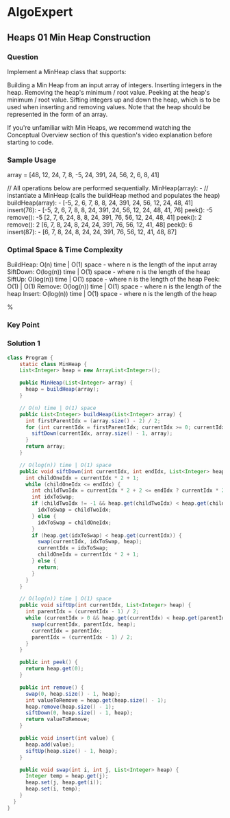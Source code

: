 # AlgoExpert

## Heaps 01 Min Heap Construction

### Question

Implement a MinHeap class that supports:

Building a Min Heap from an input array of integers.
Inserting integers in the heap.
Removing the heap's minimum / root value.
Peeking at the heap's minimum / root value.
Sifting integers up and down the heap, which is to be used when inserting and removing values.
Note that the heap should be represented in the form of an array.

If you're unfamiliar with Min Heaps, we recommend watching the Conceptual Overview section of this question's video explanation before starting to code.

### Sample Usage

array = [48, 12, 24, 7, 8, -5, 24, 391, 24, 56, 2, 6, 8, 41]

// All operations below are performed sequentially.
MinHeap(array): - // instantiate a MinHeap (calls the buildHeap method and populates the heap)
buildHeap(array): - [-5, 2, 6, 7, 8, 8, 24, 391, 24, 56, 12, 24, 48, 41]
insert(76): - [-5, 2, 6, 7, 8, 8, 24, 391, 24, 56, 12, 24, 48, 41, 76]
peek(): -5
remove(): -5 [2, 7, 6, 24, 8, 8, 24, 391, 76, 56, 12, 24, 48, 41]
peek(): 2
remove(): 2 [6, 7, 8, 24, 8, 24, 24, 391, 76, 56, 12, 41, 48]
peek(): 6
insert(87): - [6, 7, 8, 24, 8, 24, 24, 391, 76, 56, 12, 41, 48, 87]

### Optimal Space & Time Complexity

BuildHeap: O(n) time | O(1) space - where n is the length of the input array SiftDown: O(log(n)) time | O(1) space - where n is the length of the heap SiftUp: O(log(n)) time | O(1) space - where n is the length of the heap Peek: O(1) | O(1) Remove: O(log(n)) time | O(1) space - where n is the length of the heap Insert: O(log(n)) time | O(1) space - where n is the length of the heap

%

### Key Point

### Solution 1

```java
class Program {
    static class MinHeap {
    List<Integer> heap = new ArrayList<Integer>();

    public MinHeap(List<Integer> array) {
      heap = buildHeap(array);
    }

    // O(n) time | O(1) space
    public List<Integer> buildHeap(List<Integer> array) {
      int firstParentIdx = (array.size() - 2) / 2;
      for (int currentIdx = firstParentIdx; currentIdx >= 0; currentIdx--) {
        siftDown(currentIdx, array.size() - 1, array);
      }
      return array;
    }

    // O(log(n)) time | O(1) space
    public void siftDown(int currentIdx, int endIdx, List<Integer> heap) {
      int childOneIdx = currentIdx * 2 + 1;
      while (childOneIdx <= endIdx) {
        int childTwoIdx = currentIdx * 2 + 2 <= endIdx ? currentIdx * 2 + 2 : -1;
        int idxToSwap;
        if (childTwoIdx != -1 && heap.get(childTwoIdx) < heap.get(childOneIdx)) {
          idxToSwap = childTwoIdx;
        } else {
          idxToSwap = childOneIdx;
        }
        if (heap.get(idxToSwap) < heap.get(currentIdx)) {
          swap(currentIdx, idxToSwap, heap);
          currentIdx = idxToSwap;
          childOneIdx = currentIdx * 2 + 1;
        } else {
          return;
        }
      }
    }

    // O(log(n)) time | O(1) space
    public void siftUp(int currentIdx, List<Integer> heap) {
      int parentIdx = (currentIdx - 1) / 2;
      while (currentIdx > 0 && heap.get(currentIdx) < heap.get(parentIdx)) {
        swap(currentIdx, parentIdx, heap);
        currentIdx = parentIdx;
        parentIdx = (currentIdx - 1) / 2;
      }
    }

    public int peek() {
      return heap.get(0);
    }

    public int remove() {
      swap(0, heap.size() - 1, heap);
      int valueToRemove = heap.get(heap.size() - 1);
      heap.remove(heap.size() - 1);
      siftDown(0, heap.size() - 1, heap);
      return valueToRemove;
    }

    public void insert(int value) {
      heap.add(value);
      siftUp(heap.size() - 1, heap);
    }

    public void swap(int i, int j, List<Integer> heap) {
      Integer temp = heap.get(j);
      heap.set(j, heap.get(i));
      heap.set(i, temp);
    }
  }
}

```
